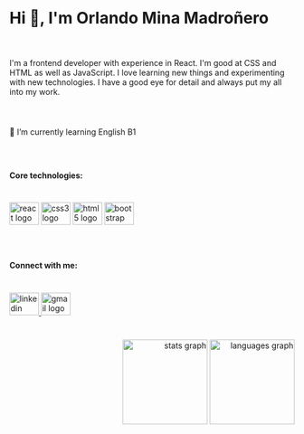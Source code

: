 <br clear="both">

<h1 align="left">Hi 👋, I'm Orlando Mina Madroñero</h1>

###

<br clear="both">

<p align="left">I'm a frontend developer with experience in React. I'm good at CSS and HTML as well as JavaScript. I love learning new things and experimenting with new technologies. I have a good eye for detail and always put my all into my work.</p>

###

<br clear="both">

<p align="left">🌱 I’m currently learning English B1</p>

###

<br clear="both">

<h4 align="left">Core technologies:</h4>

###

<br clear="both">

<div align="left">
  <img src="https://cdn.jsdelivr.net/gh/devicons/devicon/icons/react/react-original.svg" height="40" width="52" alt="react logo"  />
  <img src="https://cdn.jsdelivr.net/gh/devicons/devicon/icons/css3/css3-original.svg" height="40" width="52" alt="css3 logo"  />
  <img src="https://cdn.jsdelivr.net/gh/devicons/devicon/icons/html5/html5-original.svg" height="40" width="52" alt="html5 logo"  />
  <img src="https://cdn.jsdelivr.net/gh/devicons/devicon/icons/bootstrap/bootstrap-original.svg" height="40" width="52" alt="bootstrap logo"  />
</div>

###

<br clear="both">

<h4 align="left">Connect with me:</h4>

###

<br clear="both">

<div align="left">
  <a href="https://www.linkedin.com/in/orlandomm/" target="_blank">
    <img src="https://raw.githubusercontent.com/maurodesouza/profile-readme-generator/master/src/assets/icons/social/linkedin/default.svg" width="52" height="40" alt="linkedin logo"  />
  </a>
  <a href="orminamadro@gmail.com" target="_blank">
    <img src="https://raw.githubusercontent.com/maurodesouza/profile-readme-generator/master/src/assets/icons/social/gmail/default.svg" width="52" height="40" alt="gmail logo"  />
  </a>
</div>

###

<br clear="both">

<div align="right">
  <img src="https://github-readme-stats.vercel.app/api?hide_title=false&hide_rank=false&show_icons=true&include_all_commits=true&count_private=false&disable_animations=false&theme=dracula&locale=en&hide_border=false&username=Orloxx23" height="150" alt="stats graph"  />
  <img src="https://github-readme-stats.vercel.app/api/top-langs?locale=en&hide_title=false&layout=compact&card_width=320&langs_count=5&theme=dracula&hide_border=false&username=Orloxx23" height="150" alt="languages graph"  />
</div>

###
